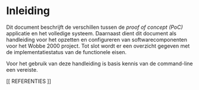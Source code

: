 # Inleiding

Dit document beschrijft de verschillen tussen de _proof of concept (PoC)_ applicatie en het volledige systeem. Daarnaast dient dit document als handleiding voor het opzetten en configureren van softwarecomponenten voor het Wobbe 2000 project. Tot slot wordt er een overzicht gegeven met de implementatiestatus van de functionele eisen.

Voor het gebruik van deze handleiding is basis kennis van de command-line een vereiste.

[[ REFERENTIES ]]


